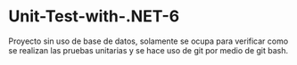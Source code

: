 # Unit-Test-with-.NET-6
Proyecto sin uso de base de datos, solamente se ocupa para verificar como se realizan las pruebas unitarias y se hace uso de git por medio de git bash.
